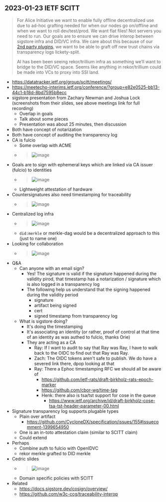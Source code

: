 ## 2023-01-23 IETF SCITT

> For Alice Initiative we want to enable fully offline decentralized use due to ad-hoc grafting needed for when our nodes go on/offline and when we want to roll dev/test/prod. We want flat files! Not servers you need to run. Our goals are to ensure we can drive interop between sigstore infra and DID/VC infra. We care about this because of our [2nd party plugins](https://github.com/intel/dffml/pulls/1061/files), we want to be able to graft off new trust chains via transparency logs lickety-split.
>
> AI has been been seeing rekor/trillium infra as something we’ll want to bridge to the DID/VC space. Seems like anything in rekor/trillium could be made into VCs to proxy into SSI land.

- https://datatracker.ietf.org/group/scitt/meetings/
- https://meetecho-interims.ietf.org/conference/?group=e82e0525-bb13-44c1-b18d-8bd7595b8ecc
- sigstore presentation from Zachary Newman and Joshua Lock (screenshots from their slides, see above meetings link for full recording)
  - Overlap in goals
  - Talk about some pieces
  - Presentation was about 25 minutes, then discussion
- Both have concept of notarization
- Both have concept of auditing the transparency log
- CA is fulcio
  - Some overlap with ACME
  - > ![image](https://user-images.githubusercontent.com/5950433/214090614-c34431bb-f3c8-4939-a24a-04ea5ec0c2d4.png)
- Goals are to sign with ephemeral keys which are linked via CA issuer (fulcio) to identities
  - > ![image](https://user-images.githubusercontent.com/5950433/214091317-36637825-f15a-4047-9d53-4dfdae1a782b.png)
  - Lightweight attestation of hardware
- Countersignatures also need timestamping for traceability
  - > ![image](https://user-images.githubusercontent.com/5950433/214092038-f597c437-d0d6-4baa-a8f4-7dcc41324ca1.png)
- Centralized log infra
  - > ![image](https://user-images.githubusercontent.com/5950433/214092239-b483a9cd-b749-4ca9-8fcf-d8f3bac42dcb.png)
  - `did:merkle` or merkle-dag would be a decentralized approach to this (just to name one)
- Looking for collaboration
  - > ![image](https://user-images.githubusercontent.com/5950433/214092865-faf7a6a8-3c9d-45cd-a8ed-2df2f9df22d9.png)
- Q&A
  - Can anyone with an email sign?
    - Yes! The signature is valid if the signature happened during the validity pirod, that timestamp has a notarization / signature which is also logged in a transparency log
    - The following help us understand that the signing happened during the validity period
      - signature
      - artifact being signed
      - cert
      - signed timestamp from transparency log
  - What is sigstore doing?
    - It's doing the timestamping
    - It's associating an identity (or rather, proof of control at that time of an identity as was authed to fulcio, thanks Orie)
    - They are acting as a CA
      - Ray: If I want to audit to say that Ray was Ray, I have to walk back to the OIDC to find out that Ray was Ray.
      - Zach: The OIDC tokens aren't safe to publish. We do have a severed link there, dpop looking at that
      - Ray: There a Ephoc timestamping RFC we should all be aware of
        - https://github.com/ietf-rats/draft-birkholz-rats-epoch-marker
        - https://github.com/cbor-wg/time-tag
        - Henk: there also is tsa/tst support for cose in the queue
          - https://www.ietf.org/archive/id/draft-birkholz-cose-tsa-tst-header-parameter-00.html
- Signature transparency log supports plugable types
  - Plain over artifact
    - https://github.com/CycloneDX/specification/issues/155#issuecomment-1399654950
  - One is an in-toto attestation claim (similar to SCITT claim)
  - Could extend
- Perhaps
  - Combine auth to fulcio with OpenIDVC
  - rekor merkle grafted to DID merkle
- Cedric slides
  - > ![image](https://user-images.githubusercontent.com/5950433/214098474-8851cc7a-c00b-46d3-aefc-b6cedbaeeddc.png)
  - Domain specific policies with SCITT
- Related
  - https://docs.sigstore.dev/cosign/overview/
  - https://github.com/w3c-ccg/traceability-interop